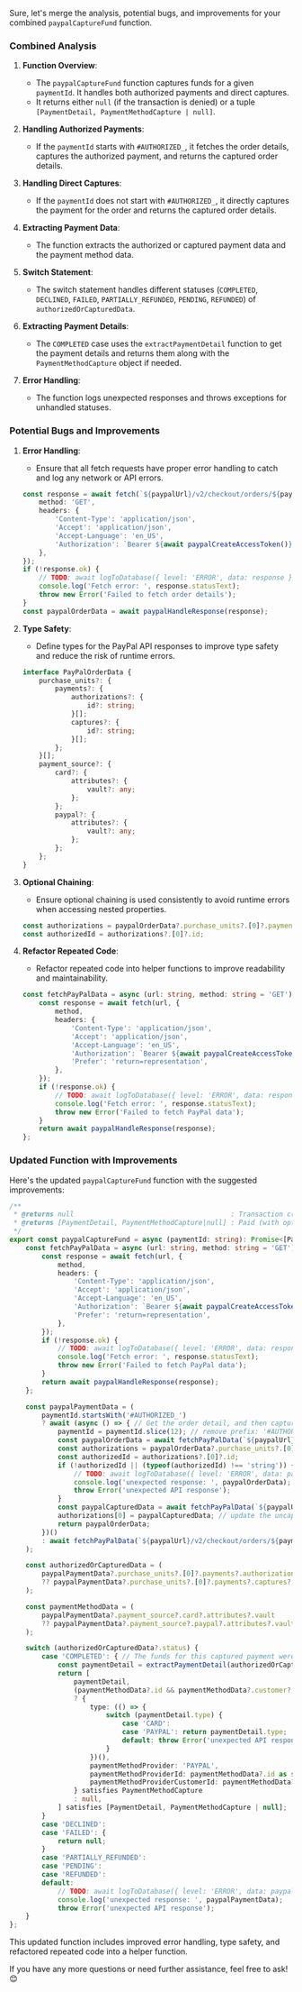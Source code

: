Sure, let's merge the analysis, potential bugs, and improvements for your combined `paypalCaptureFund` function.

### Combined Analysis

1. **Function Overview**:
   - The `paypalCaptureFund` function captures funds for a given `paymentId`. It handles both authorized payments and direct captures.
   - It returns either `null` (if the transaction is denied) or a tuple `[PaymentDetail, PaymentMethodCapture | null]`.

2. **Handling Authorized Payments**:
   - If the `paymentId` starts with `#AUTHORIZED_`, it fetches the order details, captures the authorized payment, and returns the captured order details.

3. **Handling Direct Captures**:
   - If the `paymentId` does not start with `#AUTHORIZED_`, it directly captures the payment for the order and returns the captured order details.

4. **Extracting Payment Data**:
   - The function extracts the authorized or captured payment data and the payment method data.

5. **Switch Statement**:
   - The switch statement handles different statuses (`COMPLETED`, `DECLINED`, `FAILED`, `PARTIALLY_REFUNDED`, `PENDING`, `REFUNDED`) of `authorizedOrCapturedData`.

6. **Extracting Payment Details**:
   - The `COMPLETED` case uses the `extractPaymentDetail` function to get the payment details and returns them along with the `PaymentMethodCapture` object if needed.

7. **Error Handling**:
   - The function logs unexpected responses and throws exceptions for unhandled statuses.

### Potential Bugs and Improvements

1. **Error Handling**:
   - Ensure that all fetch requests have proper error handling to catch and log any network or API errors.
   ```typescript
   const response = await fetch(`${paypalUrl}/v2/checkout/orders/${paymentId}`, {
       method: 'GET',
       headers: {
           'Content-Type': 'application/json',
           'Accept': 'application/json',
           'Accept-Language': 'en_US',
           'Authorization': `Bearer ${await paypalCreateAccessToken()}`,
       },
   });
   if (!response.ok) {
       // TODO: await logToDatabase({ level: 'ERROR', data: response });
       console.log('Fetch error: ', response.statusText);
       throw new Error('Failed to fetch order details');
   }
   const paypalOrderData = await paypalHandleResponse(response);
   ```

2. **Type Safety**:
   - Define types for the PayPal API responses to improve type safety and reduce the risk of runtime errors.
   ```typescript
   interface PayPalOrderData {
       purchase_units?: {
           payments?: {
               authorizations?: {
                   id?: string;
               }[];
               captures?: {
                   id?: string;
               }[];
           };
       }[];
       payment_source?: {
           card?: {
               attributes?: {
                   vault?: any;
               };
           };
           paypal?: {
               attributes?: {
                   vault?: any;
               };
           };
       };
   }
   ```

3. **Optional Chaining**:
   - Ensure optional chaining is used consistently to avoid runtime errors when accessing nested properties.
   ```typescript
   const authorizations = paypalOrderData?.purchase_units?.[0]?.payments?.authorizations;
   const authorizedId = authorizations?.[0]?.id;
   ```

4. **Refactor Repeated Code**:
   - Refactor repeated code into helper functions to improve readability and maintainability.
   ```typescript
   const fetchPayPalData = async (url: string, method: string = 'GET') => {
       const response = await fetch(url, {
           method,
           headers: {
               'Content-Type': 'application/json',
               'Accept': 'application/json',
               'Accept-Language': 'en_US',
               'Authorization': `Bearer ${await paypalCreateAccessToken()}`,
               'Prefer': 'return=representation',
           },
       });
       if (!response.ok) {
           // TODO: await logToDatabase({ level: 'ERROR', data: response });
           console.log('Fetch error: ', response.statusText);
           throw new Error('Failed to fetch PayPal data');
       }
       return await paypalHandleResponse(response);
   };
   ```

### Updated Function with Improvements

Here's the updated `paypalCaptureFund` function with the suggested improvements:

```typescript
/**
 * @returns null                                       : Transaction creation was denied (for example due to a decline).  
 * @returns [PaymentDetail, PaymentMethodCapture|null] : Paid (with optionally an authorization for saving the card for future use).
 */
export const paypalCaptureFund = async (paymentId: string): Promise<[PaymentDetail, PaymentMethodCapture|null]|null> => {
    const fetchPayPalData = async (url: string, method: string = 'GET') => {
        const response = await fetch(url, {
            method,
            headers: {
                'Content-Type': 'application/json',
                'Accept': 'application/json',
                'Accept-Language': 'en_US',
                'Authorization': `Bearer ${await paypalCreateAccessToken()}`,
                'Prefer': 'return=representation',
            },
        });
        if (!response.ok) {
            // TODO: await logToDatabase({ level: 'ERROR', data: response });
            console.log('Fetch error: ', response.statusText);
            throw new Error('Failed to fetch PayPal data');
        }
        return await paypalHandleResponse(response);
    };

    const paypalPaymentData = (
        paymentId.startsWith('#AUTHORIZED_')
        ? await (async () => { // Get the order detail, and then capture authorized payment, and finally return the captured order detail
            paymentId = paymentId.slice(12); // remove prefix: '#AUTHORIZED_'
            const paypalOrderData = await fetchPayPalData(`${paypalUrl}/v2/checkout/orders/${paymentId}`);
            const authorizations = paypalOrderData?.purchase_units?.[0]?.payments?.authorizations;
            const authorizedId = authorizations?.[0]?.id;
            if (!authorizedId || (typeof(authorizedId) !== 'string')) {
                // TODO: await logToDatabase({ level: 'ERROR', data: paypalOrderData });
                console.log('unexpected response: ', paypalOrderData);
                throw Error('unexpected API response');
            }
            const paypalCapturedData = await fetchPayPalData(`${paypalUrl}/v2/payments/authorizations/${authorizedId}/capture`, 'POST');
            authorizations[0] = paypalCapturedData; // update the uncaptured authorization to captured one
            return paypalOrderData;
        })()
        : await fetchPayPalData(`${paypalUrl}/v2/checkout/orders/${paymentId}/capture`, 'POST')
    );

    const authorizedOrCapturedData = (
        paypalPaymentData?.purchase_units?.[0]?.payments?.authorizations?.[0]
        ?? paypalPaymentData?.purchase_units?.[0]?.payments?.captures?.[0]
    );

    const paymentMethodData = (
        paypalPaymentData?.payment_source?.card?.attributes?.vault
        ?? paypalPaymentData?.payment_source?.paypal?.attributes?.vault
    );

    switch (authorizedOrCapturedData?.status) {
        case 'COMPLETED': { // The funds for this captured payment were credited to the payee's PayPal account.
            const paymentDetail = extractPaymentDetail(authorizedOrCapturedData, paypalPaymentData);
            return [
                paymentDetail,
                (paymentMethodData?.id && paymentMethodData?.customer?.id)
                ? {
                    type: (() => {
                        switch (paymentDetail.type) {
                            case 'CARD':
                            case 'PAYPAL': return paymentDetail.type;
                            default: throw Error('unexpected API response');
                        }
                    })(),
                    paymentMethodProvider: 'PAYPAL',
                    paymentMethodProviderId: paymentMethodData?.id as string,
                    paymentMethodProviderCustomerId: paymentMethodData?.customer?.id as string,
                } satisfies PaymentMethodCapture
                : null,
            ] satisfies [PaymentDetail, PaymentMethodCapture | null];
        }
        case 'DECLINED':
        case 'FAILED': {
            return null;
        }
        case 'PARTIALLY_REFUNDED':
        case 'PENDING':
        case 'REFUNDED':
        default:
            // TODO: await logToDatabase({ level: 'ERROR', data: paypalPaymentData });
            console.log('unexpected response: ', paypalPaymentData);
            throw Error('unexpected API response');
    }
};
```

This updated function includes improved error handling, type safety, and refactored repeated code into a helper function.

If you have any more questions or need further assistance, feel free to ask! 😊